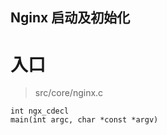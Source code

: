 Nginx 启动及初始化
---

# 入口

> src/core/nginx.c

```
int ngx_cdecl
main(int argc, char *const *argv)
```
